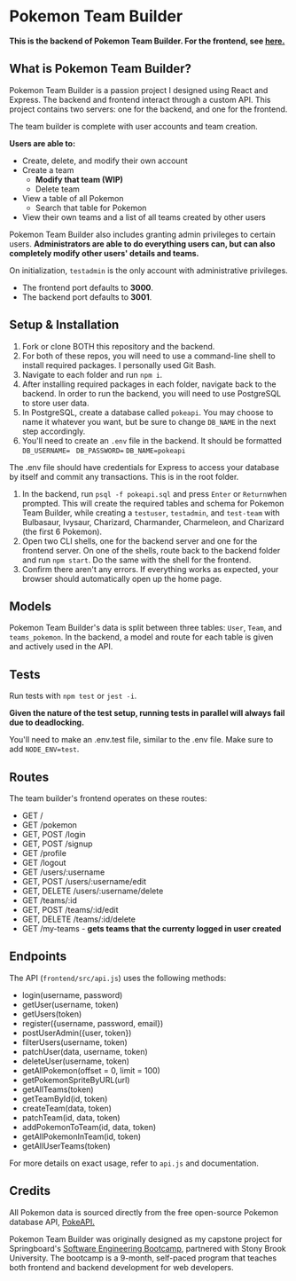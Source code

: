 # Pokemon Team Builder

**This is the backend of Pokemon Team Builder. For the frontend, see [here.](https://github.com/NLoo1/PKMN-team-builder-frontend)**

## What is Pokemon Team Builder?
Pokemon Team Builder is a passion project I designed using React and Express. The backend and frontend interact through a custom API. This project contains two servers: one for the backend, and one for the frontend.

The team builder is complete with user accounts and team creation. 

**Users are able to:**
- Create, delete, and modify their own account
- Create a team
	- **Modify that team (WIP)**
	- Delete team
- View a table of all Pokemon
	- Search that table for Pokemon
- View their own teams and a list of all teams created by other users

Pokemon Team Builder also includes granting admin privileges to certain users. **Administrators are able to do everything users can, but can also completely modify other users' details and teams.**

On initialization, `testadmin` is the only account with administrative privileges.

- The frontend port defaults to **3000**.
- The backend port defaults to **3001**.

## Setup & Installation
1. Fork or clone BOTH this repository and the backend.
2. For both of these repos, you will need to use a command-line shell to install required packages. I personally used Git Bash.  
3. Navigate to each folder and run `npm i`. 
4. After installing required packages in each folder, navigate back to the backend. In order to run the backend, you will need to use PostgreSQL to store user data.
5. In PostgreSQL, create a database called `pokeapi`. You may choose to name it whatever you want, but be sure to change `DB_NAME` in the next step accordingly.
6. You'll need to create an `.env` file in the backend. It should be formatted
`DB_USERNAME= `
`DB_PASSWORD=`
`DB_NAME=pokeapi`

The .env file should have credentials for Express to access your database by itself and commit any transactions. This is in the root folder.
1. In the backend, run `psql -f pokeapi.sql` and press `Enter` or `Return`when prompted. This will create the required tables and schema for Pokemon Team Builder, while creating a `testuser`, `testadmin`, and `test-team` with Bulbasaur, Ivysaur, Charizard, Charmander, Charmeleon, and Charizard (the first 6 Pokemon).
2. Open two CLI shells, one for the backend server and one for the frontend server. On one of the shells, route back to the backend folder and run `npm start`. Do the same with the shell for the frontend.
3. Confirm there aren't any errors. If everything works as expected, your browser should automatically open up the home page.

##     Models
Pokemon Team Builder's data is split between three tables: `User`, `Team`, and `teams_pokemon`. In the backend, a model and route for each table is given and actively used in the API. 

## Tests
Run tests with `npm test` or `jest -i`. 

**Given the nature of the test setup, running tests in parallel will always fail due to deadlocking.**

You'll need to make an .env.test file, similar to the .env file. Make sure to add `NODE_ENV=test`.

## Routes
The team builder's frontend operates on these routes:
- GET / 
- GET /pokemon 
- GET, POST /login
- GET, POST /signup
- GET /profile
- GET /logout
- GET /users/:username
- GET, POST /users/:username/edit
- GET, DELETE /users/:username/delete
- GET /teams/:id
- GET, POST /teams/:id/edit
- GET, DELETE /teams/:id/delete
- GET /my-teams - **gets teams that the currenty logged in user created**
## Endpoints
The API (`frontend/src/api.js`) uses the following methods:
- login(username, password)
- getUser(username, token)
- getUsers(token)
- register({username, password, email})
- postUserAdmin({user, token})
- filterUsers(username, token)
- patchUser(data, username, token)
- deleteUser(username, token)
- getAllPokemon(offset  =  0, limit  =  100)
- getPokemonSpriteByURL(url)
- getAllTeams(token)
- getTeamById(id, token)
- createTeam(data, token)
- patchTeam(id, data, token)
- addPokemonToTeam(id, data, token)
- getAllPokemonInTeam(id, token)
- getAllUserTeams(token)

For more details on exact usage, refer to `api.js` and documentation.

## Credits
All Pokemon data is sourced directly from the free open-source Pokemon database API, <a  href="https://pokeapi.co/">PokeAPI.</a> 

Pokemon Team Builder was originally designed as my capstone project for Springboard's [Software Engineering Bootcamp](https://www.springboard.com/courses/software-engineering-career-track/), partnered with Stony Brook University. The bootcamp is a 9-month, self-paced program that teaches both frontend and backend development for web developers. 